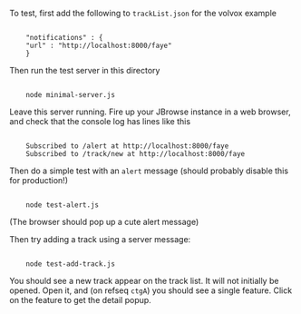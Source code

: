 
To test, first add the following to `trackList.json` for the volvox example

<code>
    "notifications" : {
	"url" : "http://localhost:8000/faye"
    }
</code>

Then run the test server in this directory

<code>
    node minimal-server.js
</code>

Leave this server running.
Fire up your JBrowse instance in a web browser, and check that the console log has lines like this

<code>
    Subscribed to /alert at http://localhost:8000/faye
    Subscribed to /track/new at http://localhost:8000/faye
</code>

Then do a simple test with an `alert` message (should probably disable this for production!)

<code>
    node test-alert.js
</code>

(The browser should pop up a cute alert message)

Then try adding a track using a server message:

<code>
    node test-add-track.js
</code>

You should see a new track appear on the track list. It will not initially be opened. Open it, and (on refseq `ctgA`) you should see a single feature. Click on the feature to get the detail popup.
